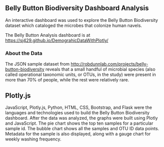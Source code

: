 ## Belly Button Biodiversity Dashboard Analysis
An interactive dashboard was used to explore the Belly Button Biodiversity dataset which cataloged the microbes that colonize human navels. 

The Belly Button Analysis dashboard is at https://sj429.github.io/DemograhicDataWithPlotly/

### About the Data
The JSON sample dataset from http://robdunnlab.com/projects/belly-button-biodiversity reveals that a small handful of microbial species (also called operational taxonomic units, or OTUs, in the study) were present in more than 70% of people, while the rest were relatively rare.

## Plotly.js
JavaScript, Plotly.js, Python, HTML, CSS, Bootstrap, and Flask were the languages and technologies used to build the Belly Button Biodiversity dashboard. After the data was analyzed, the graphs were built using Plotly and JavaScript. The pie chart shows the top ten samples for a particular sample id. The bubble chart shows all the samples and OTU ID data points. Metadata for the sample is also displayed, along with a gauge chart for weekly washing frequency. 
